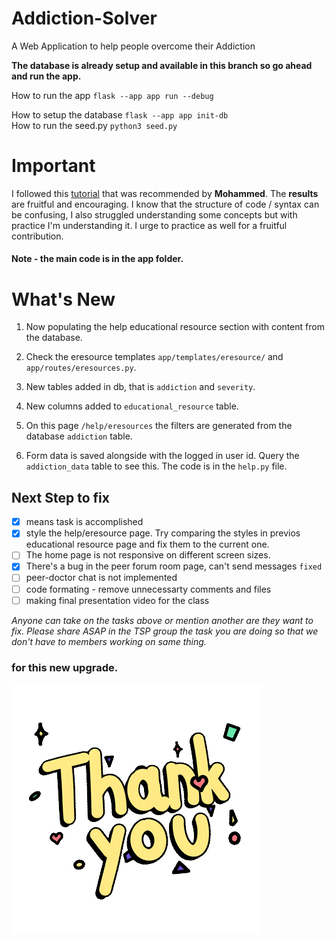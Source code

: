 # Addiction-Solver
A Web Application to help people overcome their Addiction

**The database is already setup and available in this branch so go ahead and run the app.**

How to run the app `flask --app app run --debug` 

How to setup the database `flask --app app init-db` \
How to run the seed.py `python3 seed.py`


# Important
I followed this [tutorial](https://flask.palletsprojects.com/en/3.0.x/tutorial/) that was recommended by **Mohammed**. The **results** are fruitful and encouraging. I know that the structure of code / syntax can be confusing, I also struggled understanding some concepts but with practice I'm understanding it. I urge to practice as well for a fruitful contribution.

#### Note - the main code is in the app folder.

# What's New
1. Now populating the help educational resource section with content from the database.
   
2. Check the eresource templates `app/templates/eresource/` and `app/routes/eresources.py`.
   
3. New tables added in db, that is `addiction` and `severity`.
   
4. New columns added to `educational_resource` table.
   
5. On this page `/help/eresources` the filters are generated from the database `addiction` table.
   
6. Form data is saved alongside with the logged in user id. Query the `addiction_data` table to see this. The code is in the `help.py` file.

## Next Step to fix
- [x] means task is accomplished
- [x] style the help/eresource page. Try comparing the styles in previos educational resource page and fix them to the current one.
- [ ] The home page is not responsive on different screen sizes.
- [x] There's a bug in the peer forum room page, can't send messages `fixed`
- [ ] peer-doctor chat is not implemented
- [ ] code formating - remove unnecessarty comments and files
- [ ] making final presentation video for the class
  
*Anyone can take on the tasks above or mention another are they want to fix. Please share ASAP in the TSP group the task you are doing so that we don't have to members working on same thing.*

### for this new upgrade.
![alt text](/app/static/images/thank-you-gif-1.gif)
